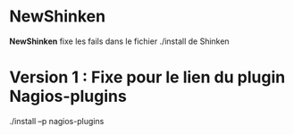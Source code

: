 NewShinken
==========

**NewShinken** fixe les fails dans le fichier ./install de Shinken

**Version 1** : Fixe pour le lien du plugin Nagios-plugins
=============

./install –p nagios-plugins
